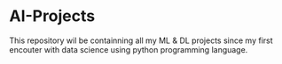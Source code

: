 # AI-Projects
 
This repository wil be containning all my ML & DL projects since my first encouter with data science using python programming language.

